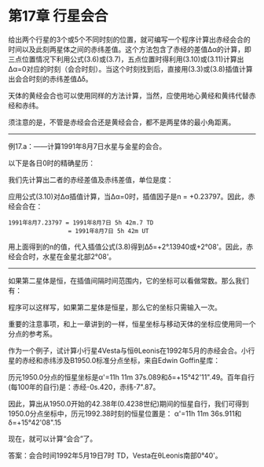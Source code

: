 # 第17章 行星会合


  给出两个行星的3个或5个不同时刻的位置，就可编写一个程序计算出赤经会合的时间以及此刻两星体之间的赤纬差值。这个方法包含了赤经的差值Δα的计算，即三点位置情况下利用公式(3.6)或(3.7)，五点位置时得利用(3.10)或(3.11)计算出Δα=0对应的时刻（会合时刻）。当这个时刻找到后，直接用(3.3)或(3.8)插值计算出会合时刻的赤纬差值Δδ。

  天体的黄经会合也可以使用同样的方法计算，当然，应使用地心黄经和黄纬代替赤经和赤纬。

  须注意的是，不管是赤经会合还是黄经会合，都不是两星体的最小角距离。

-------------------------------

例17.a：——计算1991年8月7日水星与金星的会合。

  以下是各日0时的精确星历：



  我们先计算出二者的赤经差值及赤纬差值，单位是度：



  应用公式(3.10)对Δα插值计算，当Δα=0时，插值因子是n = +0.23797。因此，赤经会合在：

    1991年8月7.23797 = 1991年8月7日 5h 42m.7 TD
                     = 1991年8月7日 5h 42m UT

  用上面得到的n的值，代入插值公式(3.8)得到Δδ=+2°.13940或+2°08'。因此，赤经会合时，水星在金星北部2°08'。

--------------------------

  如果第二星体是恒，在插值间隔时间范围内，它的坐标可以看做常数。那么我们有：



  程序可以这样写，如果第二星体是恒星，那么它的坐标只需输入一次。

  重要的注意事项，和上一章讲到的一样，恒星坐标与移动天体的坐标应使用同一个分点的参考系。

  作为一个例子，试计算小行星4Vesta与恒θLeonis在1992年5月的赤经会合。小行星的赤经和赤纬涉及B1950.0标准分点坐标，来自Edwin Goffin星库：



  历元1950.0分点的恒星坐标是α'=11h 11m 37s.089和δ=+15°42'11".49。百年自行(每100年的自行)是：赤经-0s.420，赤纬-7".87。

  因此，算出从1950.0开始的42.38年(0.4238世纪)期间的恒星自行，我们可得到1950.0分点坐标中，历元1992.38时刻的恒星位置是：
    α'=11h 11m 36s.911和δ=+15°42'08".15

  现在，就可以计算“会合”了。

  答案：会合时间1992年5月19日7时 TD，Vesta在θLeonis南部0°40'。
